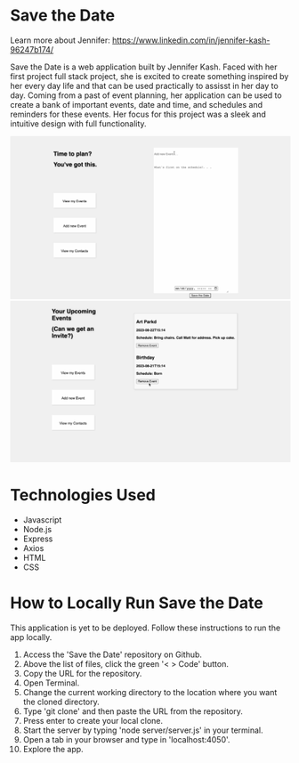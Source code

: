# **Save the Date**


Learn more about Jennifer: https://www.linkedin.com/in/jennifer-kash-96247b174/


Save the Date is a web application built by Jennifer Kash. Faced with her first project
full stack project, she is excited to create something inspired by her every day life 
and that can be used practically to assisst in her day to day. Coming from a past of event planning, her application can be used to create a bank of important events, date and time, and schedules and reminders for these events. Her focus for this project was a sleek and intuitive design with full functionality. 

![alt text](https://github.com/jckash/CAPSTONE_1/blob/main/ReadMe%20screenshot%201.png)
![alt text](https://github.com/jckash/CAPSTONE_1/blob/main/Read%20Me%20screenshot%202.png)

# Technologies Used
- Javascript
- Node.js
- Express
- Axios
- HTML
- CSS

# How to Locally Run Save the Date

This application is yet to be deployed. Follow these instructions to run the app locally. 

1. Access the 'Save the Date' repository on Github.
2. Above the list of files, click the green '< > Code' button. 
3. Copy the URL for the repository. 
4. Open Terminal.
5. Change the current working directory to the location where you want the cloned directory.
6. Type 'git clone' and then paste the URL from the repository. 
7. Press enter to create your local clone. 
8. Start the server by typing 'node server/server.js' in your terminal. 
9. Open a tab in your browser and type in 'localhost:4050'.
10. Explore the app.



